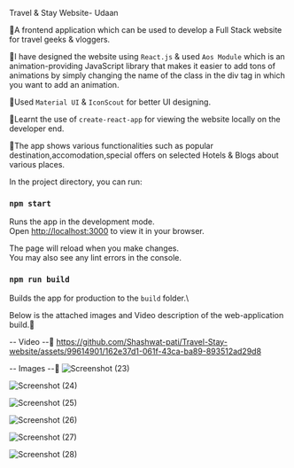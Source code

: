 Travel & Stay Website- Udaan

🔹A frontend application which can be used to develop a Full Stack website for travel geeks & vloggers.

🔹I have designed the website using `React.js` & used `Aos Module` which is an animation-providing JavaScript library that makes it easier to add tons of animations by simply changing the name of the class in the div tag in which you want to add an animation.

🔹Used `Material UI` & `IconScout` for better UI designing.

🔹Learnt the use of `create-react-app` for viewing the website locally on the developer end.

🔹The app shows various functionalities such as popular destination,accomodation,special offers on selected Hotels & Blogs about various places.



In the project directory, you can run:

### `npm start`
Runs the app in the development mode.\
Open [http://localhost:3000](http://localhost:3000) to view it in your browser.

The page will reload when you make changes.\
You may also see any lint errors in the console.

### `npm run build`
Builds the app for production to the `build` folder.\


Below is the attached images and Video description of the web-application build.💖

-- Video --🎥
https://github.com/Shashwat-pati/Travel-Stay-website/assets/99614901/162e37d1-061f-43ca-ba89-893512ad29d8

-- Images --📸
![Screenshot (23)](https://github.com/Shashwat-pati/Travel-Stay-website/assets/99614901/ebabc22b-12e6-487c-9575-492ac9761bcc)

![Screenshot (24)](https://github.com/Shashwat-pati/Travel-Stay-website/assets/99614901/1a2955ab-b0c8-4f7f-b41f-261a646d4794)

![Screenshot (25)](https://github.com/Shashwat-pati/Travel-Stay-website/assets/99614901/e0ac9ae4-82ea-41db-8436-f0ab5e2970a6)

![Screenshot (26)](https://github.com/Shashwat-pati/Travel-Stay-website/assets/99614901/a514fae5-3bdb-4bd0-b0a3-b33c5c425a84)

![Screenshot (27)](https://github.com/Shashwat-pati/Travel-Stay-website/assets/99614901/0288751b-2990-445c-aeb0-d4fe54408ed2)

![Screenshot (28)](https://github.com/Shashwat-pati/Travel-Stay-website/assets/99614901/f51b737e-6c95-4354-b950-4c5783ae93fe)

